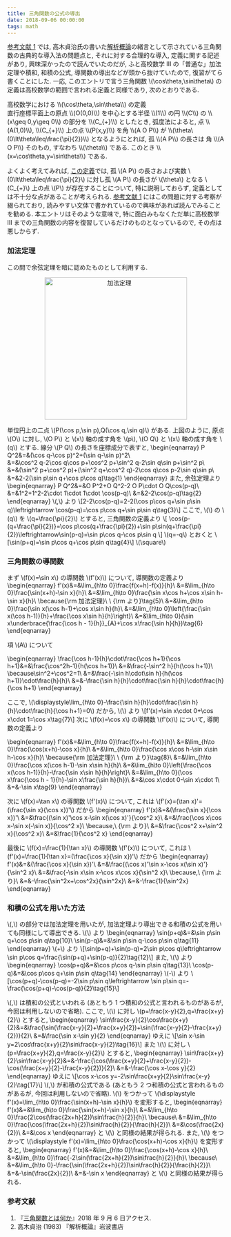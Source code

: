 ```yaml
---
title: 三角関数の公式の導出
date: 2018-09-06 00:00:00
tags: math
---
```


[参考文献 1](#ref1) では, 高木貞治氏の書いた[解析概論](#ref2)の緒言として示されている三角関数の古典的な導入法の問題点と,
それに対する合理的な導入, 定義に関する記述があり, 興味深かったので読んでいたのだが, 
ふと高校数学 Ⅲ  の「普通な」加法定理や積和, 和積の公式, 導関数の導出などが頭から抜けていたので, 復習がてら書くことにした.
一応, このエントリで言う三角関数 \\(\cos\theta,\sin\theta\\) の定義は高校数学の範囲で言われる定義と同様であり, 次のとおりである.

<div class="panel panel-default">
  <div class="panel-heading def">
  <a name="hs_trignometric" class="disabled">高校数学における \\(\cos\theta,\sin\theta\\) の定義</a></div>
  <div class="panel-body">
直行座標平面上の原点 \\(O(0,0)\\) を中心とする半径 \\(1\\) の円 \\(C\\) の \\(x\geq 0,y\geq 0\\) の部分を \\(C_{+}\\) としたとき,
弧度法によると, 点 \\(A(1,0)\\), \\(C_{+}\\) 上の点 \\(P(x,y)\\) を角 \\(A O P\\) が \\(\theta\ (0\lt\theta\leq\frac{\pi}{2})\\) となるようにとれば,
孤 \\(A P\\) の長さは 角 \\(A O P\\) そのもの, すなわち \\(\theta\\) である. このとき \\(x=\cos\theta,y=\sin\theta\\) である.
</div>
</div>

よくよく考えてみれば, [この定義](#hs_trignometric)では,
孤 \\(A P\\) の長さおよび実数 \\(0\lt\theta\leq\frac{\pi}{2}\\) に対し孤 \\(A P\\) の長さが \\(\theta\\) となる \\(C_{+}\\) 上の点 
\\(P\\) が存在することについて, 特に説明しておらず, 定義としては不十分な点があることが考えられる.
[参考文献 1](#ref1) にはこの問題に対する考察が綴られており, 読みやすい文体で書かれているので興味があれば読んでみることを勧める.
本エントリはそのような意味で, 特に面白みもなくただ単に高校数学 Ⅲ までの三角関数の内容を復習しているだけのものとなっているので, その点は悪しからず.

### 加法定理
この間で余弦定理を暗に認めたものとして利用する.

<div style="text-align:center;">
<a title="三村周平 [CC BY-SA 3.0 (https://creativecommons.org/licenses/by-sa/3.0)], via Wikimedia Commons" href="https://commons.wikimedia.org/wiki/File:%E5%8A%A0%E6%B3%95%E5%AE%9A%E7%90%86.png"><img width="330" alt="加法定理" src="https://upload.wikimedia.org/wikipedia/commons/thumb/0/07/%E5%8A%A0%E6%B3%95%E5%AE%9A%E7%90%86.png/512px-%E5%8A%A0%E6%B3%95%E5%AE%9A%E7%90%86.png"></a>
</div>

単位円上の二点 \\(P(\cos p,\sin p),Q(\cos q,\sin q)\\) がある.
上図のように, 原点 \\(O\\) に対し, \\(O P\\) と \\(x\\) 軸の成す角を \\(p\\), 
\\(O Q\\) と \\(x\\) 軸の成す角を \\(q\\) とする. 線分 \\(P Q\\) の長さを座標成分で表すと, 
\begin{eqnarray}
P Q^2&=&(\cos q-\cos p)^2+(\sin q-\sin p)^2\\\
&=&\cos^2 q-2\cos q\cos p+\cos^2 p+\sin^2 q-2\sin q\sin p+\sin^2 p\\\
&=&(\sin^2 p+\cos^2 p)+(\sin^2 q+\cos^2 q)-2\cos q\cos p-2\sin q\sin p\\\
&=&2-2(\sin p\sin q+\cos p\cos q)\tag{1}
\end{eqnarray}
また, 余弦定理より
\begin{eqnarray}
P Q^2&=&O P^2+O Q^2-2 O P\cdot O Q\cos(p-q)\\
&=&1^2+1^2-2\cdot 1\cdot 1\cdot \cos(p-q)\\
&=&2-2\cos(p-q)\tag{2}
\end{eqnarray}
\\(,\\) より
\\[2-2\cos(p-q)=2-2(\cos p\cos q+\sin p\sin q)\leftrightarrow \cos(p-q)=\cos p\cos q+\sin p\sin q\tag{3}\\]
ここで, \\(\\) の \\(q\\) を \\(q+\frac{\pi}{2}\\) とすると, 三角関数の定義より
\\[
\cos{p-(q+\frac{\pi}{2})}=\cos p\cos(q+\frac{\pi}{2})+\sin p\sin(q+\frac{\pi}{2})\leftrightarrow\sin(p-q)=\sin p\cos q-\cos p\sin q
\\]
\\(q=-q\\) とおくと \\[\sin(p+q)=\sin p\cos q+\cos p\sin q\tag{4}\\]
\\(\square\\)

### 三角関数の導関数

まず \\(f(x)=\sin x\\) の導関数 \\(f'(x)\\) について, 導関数の定義より
\begin{eqnarray}
f'(x)&=&\lim_{h\to 0}\frac{f(x+h)-f(x)}{h}\\
&=&\lim_{h\to 0}\frac{\sin(x+h)-\sin x}{h}\\
&=&\lim_{h\to 0}\frac{\sin x\cos h+\cos x\sin h-\sin x}{h}\ \because{\rm 加法定理}\ \ {\rm より}\tag{5}\\
&=&\lim_{h\to 0}\frac{\sin x(\cos h-1)+\cos x\sin h}{h}\\
&=&\lim_{h\to 0}\left\{\frac{\sin x(\cos h-1)}{h}+\frac{\cos x\sin h}{h}\right\}\\ 
&=&\lim_{h\to 0}(\sin x\underbrace{\frac{\cos h - 1}{h}}_{A}+\cos x\frac{\sin h}{h})\tag{6}
\end{eqnarray}

項 \\(A\\) について

\begin{eqnarray}
\frac{\cos h-1}{h}\cdot\frac{\cos h+1}{\cos h+1}&=&\frac{\cos^2h-1}{h(\cos h+1)}\\
&=&\frac{-\sin^2 h}{h(\cos h+1)}\ \because\sin^2+\cos^2=1\\
&=&\frac{-\sin h\cdot\sin h}{h(\cos h+1)}\cdot\frac{h}{h}\\
&=&-\frac{\sin h}{h}\cdot\frac{\sin h}{h}\cdot\frac{h}{\cos h+1}
\end{eqnarray}

ここで, \\(\displaystyle\lim_{h\to 0}-\frac{\sin h}{h}\cdot\frac{\sin h}{h}\cdot\frac{h}{\cos h+1}=0\\) だから,
\\(\\) より \\[f'(x)=\sin x\cdot 0+\cos x\cdot 1=\cos x\tag{7}\\]
次に \\(f(x)=\cos x\\) の導関数 \\(f'(x)\\) について, 導関数の定義より

\begin{eqnarray}
f'(x)&=&\lim_{h\to 0}\frac{f(x+h)-f(x)}{h}\\
&=&\lim_{h\to 0}\frac{\cos(x+h)-\cos x}{h}\\
&=&\lim_{h\to 0}\frac{\cos x\cos h-\sin x\sin h-\cos x}{h}\ \because{\rm 加法定理}\ \ {\rm より}\tag{8}\\
&=&\lim_{h\to 0}\frac{\cos x(\cos h-1)-\sin x\sin h}{h}\\
&=&\lim_{h\to 0}\left\{\frac{\cos x(\cos h-1)}{h}-\frac{\sin x\sin h}{h}\right\}\\ 
&=&\lim_{h\to 0}(\cos x\frac{\cos h - 1}{h}-\sin x\frac{\sin h}{h})\\
&=&\cos x\cdot 0-\sin x\cdot 1\\
&=&-\sin x\tag{9}
\end{eqnarray}

次に \\(f(x)=\tan x\\) の導関数 \\(f'(x)\\) について,
これは \\(f'(x)=(\tan x)'=(\frac{\sin x}{\cos x})'\\) だから
\begin{eqnarray}
f'(x)&=&(\frac{\sin x}{\cos x})'\\
&=&\frac{(\sin x)'\cos x-\sin x(\cos x)'}{\cos^2 x}\\
&=&\frac{\cos x\cos x-\sin x(-\sin x)}{\cos^2 x}\ \because,\ {\rm より}\\
&=&\frac{\cos^2 x+\sin^2 x}{\cos^2 x}\\
&=&\frac{1}{\cos^2 x}
\end{eqnarray}

最後に \\(f(x)=\frac{1}{\tan x}\\) の導関数 \\(f'(x)\\) について,
これは \\(f'(x)=\frac{1}{\tan x}=(\frac{\cos x}{\sin x})'\\) だから
\begin{eqnarray}
f'(x)&=&(\frac{\cos x}{\sin x})'\\
&=&\frac{(\cos x)'\sin x-\cos x(\sin x)'}{\sin^2 x}\\
&=&\frac{-\sin x\sin x-\cos x\cos x}{\sin^2 x}\ \because,\ {\rm より}\\
&=&-\frac{\sin^2x+\cos^2x}{\sin^2x}\\
&=&-\frac{1}{\sin^2x}
\end{eqnarray}

### 和積の公式を用いた方法

\\(,\\) の部分では加法定理を用いたが, 加法定理より導出できる和積の公式を用いても同様にして導出できる.
\\(\\) より
\begin{eqnarray}
\sin(p+q)&=&\sin p\sin q+\cos p\sin q\tag{10}\\
\sin(p-q)&=&\sin p\sin q-\cos p\sin q\tag{11}
\end{eqnarray}
\\(+\\) より \\[\sin(p+q)+\sin(p-q)=2\sin p\cos q\leftrightarrow \sin p\cos q=\frac{\sin(p+q)+\sin(p-q)}{2}\tag{12}\\]
また, \\(\\) より
\begin{eqnarray}
\cos(p+q)&=&\cos p\cos q-\sin p\sin q\tag{13}\\
\cos(p-q)&=&\cos p\cos q+\sin p\sin q\tag{14}
\end{eqnarray}
\\(-\\) より 
\\[\cos(p+q)-\cos(p-q)=-2\sin p\sin q\leftrightarrow \sin p\sin q=-\frac{\cos(p+q)-\cos(p-q)}{2}\tag{15}\\]

\\(,\\) は積和の公式といわれる (あともう 1 つ積和の公式と言われるものがあるが, 今回は利用しないので省略). 
ここで, \\(\\) に対し \\(p=\frac{x-y}{2},q=\frac{x+y}{2}\\) とすると,
\begin{eqnarray}
\sin\frac{x-y}{2}\cos\frac{x+y}{2}&=&\frac{\sin(\frac{x-y}{2}+\frac{x+y}{2})+\sin(\frac{x-y}{2}-\frac{x+y}{2})}{2}\\
&=&\frac{\sin x-\sin y}{2}
\end{eqnarray}
ゆえに
\\[\sin x-\sin y=2\cos\frac{x+y}{2}\sin\frac{x-y}{2}\tag{16}\\]
また \\(\\) に対し \\(p=\frac{x+y}{2},q=\frac{x-y}{2}\\) とすると,
\begin{eqnarray}
\sin\frac{x+y}{2}\sin\frac{x-y}{2}&=&-\frac{\cos(\frac{x+y}{2}+\frac{x-y}{2})-\cos(\frac{x+y}{2}-\frac{x-y}{2})}{2}\\
&=&-\frac{\cos x-\cos y}{2}
\end{eqnarray}
ゆえに
\\[\cos x-\cos y=-2\sin\frac{x+y}{2}\sin\frac{x-y}{2}\tag{17}\\]
\\(,\\) が和積の公式である (あともう 2 つ和積の公式と言われるものがあるが, 今回は利用しないので省略).
\\(\\) をつかって \\(\displaystyle f'(x)=\lim_{h\to 0}\frac{\sin(x+h)-\sin x}{h}\\) を変形すると,
\begin{eqnarray}
f'(x)&=&\lim_{h\to 0}\frac{\sin(x+h)-\sin x}{h}\\
&=&\lim_{h\to 0}\frac{2\cos(\frac{2x+h}{2})\sin\frac{h}{2}}{h}\ \because\\
&=&\lim_{h\to 0}\frac{\cos(\frac{2x+h}{2})\sin\frac{h}{2}}{\frac{h}{2}}\\
&=&\cos(\frac{2x}{2})\\
&=&\cos x
\end{eqnarray}
と \\(\\) と同様の結果が得られる. 
また, \\(\\) をつかって \\(\displaystyle f'(x)=\lim_{h\to 0}\frac{\cos(x+h)-\cos x}{h}\\) を変形すると,
\begin{eqnarray}
f'(x)&=&\lim_{h\to 0}\frac{\cos(x+h)-\cos x}{h}\\
&=&\lim_{h\to 0}\frac{-2\sin(\frac{2x+h}{2})\sin\frac{h}{2}}{h}\ \because\\
&=&\lim_{h\to 0}-\frac{\sin(\frac{2x+h}{2})\sin\frac{h}{2}}{\frac{h}{2}}\\
&=&-\sin(\frac{2x}{2})\\
&=&-\sin x
\end{eqnarray}
と \\(\\) と同様の結果が得られる.

### 参考文献

1. 『<a name="ref1" href="http://www.ms.u-tokyo.ac.jp/~t-saito/jd/%E4%B8%89%E8%A7%92%E9%96%A2%E6%95%B0.pdf">三角関数とは何か</a>』2018 年 9 月 6 日アクセス.
2. <a name="ref2" class="disabled">高木貞治 (1983) 『解析概論』岩波書店</a>

